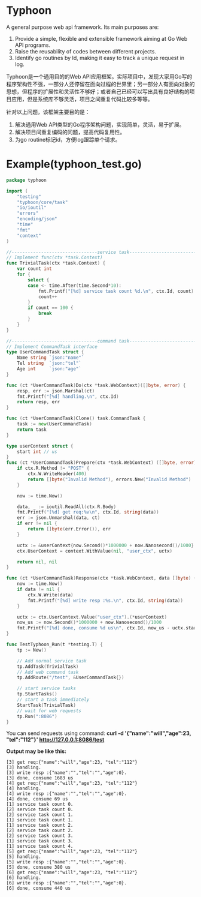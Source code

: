 # Typhoon
A general purpose web api framework. Its main purposes are:
1. Provide a simple, flexible and extensible framework aiming at Go Web API programs.
2. Raise the reusability of codes between different projects.
3. Identify go routines by Id, making it easy to track a unique request in log.

Typhoon是一个通用目的的Web API应用框架。实际项目中，发现大家用Go写的程序架构性不强，一部分人还停留在面向过程的世界里；另一部分人有面向对象的思想，但程序的扩展性和灵活性不够好；或者自己已经可以写出具有良好结构的项目应用，但是系统库不够灵活，项目之间重复代码比较多等等。

针对以上问题，该框架主要目的是：
1. 解决通用Web API类型的Go程序架构问题，实现简单，灵活，易于扩展。
2. 解决项目间重复编码的问题，提高代码复用性。
3. 为go routine标记id，方便log跟踪单个请求。

# Example(typhoon_test.go)

```go
package typhoon

import (
	"testing"
	"typhoon/core/task"
	"io/ioutil"
	"errors"
	"encoding/json"
	"time"
	"fmt"
	"context"
)

//--------------------------------service task----------------------------------
// Implement func(ctx *task.Context)
func TrivialTask(ctx *task.Context) {
	var count int
	for {
		select {
		case <- time.After(time.Second*10):
			fmt.Printf("[%d] service task count %d.\n", ctx.Id, count)
			count++
		}
		if count == 100 {
			break
		}
	}
}

//--------------------------------command task----------------------------------
// Implement CommandTask interface
type UserCommandTask struct {
	Name string `json:"name"`
	Tel string 	`json:"tel"`
	Age int 	`json:"age"`
}

func (ct *UserCommandTask)Do(ctx *task.WebContext)([]byte, error) {
	resp, err := json.Marshal(ct)
	fmt.Printf("[%d] handling.\n", ctx.Id)
	return resp, err
}

func (ct *UserCommandTask)Clone() task.CommandTask {
	task := new(UserCommandTask)
	return task
}

type userContext struct {
	start int // us
}
func (ct *UserCommandTask)Prepare(ctx *task.WebContext) ([]byte, error) {
	if ctx.R.Method != "POST" {
		ctx.W.WriteHeader(400)
		return []byte("Invalid Method"), errors.New("Invalid Method")
	}

	now := time.Now()

	data, _ := ioutil.ReadAll(ctx.R.Body)
	fmt.Printf("[%d] get req:%v\n", ctx.Id, string(data))
	err := json.Unmarshal(data, ct)
	if err != nil {
		return []byte(err.Error()), err
	}

	uctx := &userContext{now.Second()*1000000 + now.Nanosecond()/1000}
	ctx.UserContext = context.WithValue(nil, "user_ctx", uctx)

	return nil, nil
}

func (ct *UserCommandTask)Response(ctx *task.WebContext, data []byte) {
	now := time.Now()
	if data != nil {
		ctx.W.Write(data)
		fmt.Printf("[%d] write resp :%s.\n", ctx.Id, string(data))
	}

	uctx := ctx.UserContext.Value("user_ctx").(*userContext)
	now_us := now.Second()*1000000 + now.Nanosecond()/1000
	fmt.Printf("[%d] done, consume %d us\n", ctx.Id, now_us - uctx.start)
}

func TestTyphoon_Run(t *testing.T) {
	tp := New()

	// Add normal service task
	tp.AddTask(TrivialTask)
	// Add web command task
	tp.AddRoute("/test", &UserCommandTask{})

	// start service tasks
	tp.StartTasks()
	// start a task immediately
	StartTask(TrivialTask)
	// wait for web requests
	tp.Run(":8086")
}
```

You can send requests using command: **curl -d '{"name":"will","age":23, "tel":"112"}' http://127.0.0.1:8086/test**

**Output may be like this:**
```
[3] get req:{"name":"will","age":23, "tel":"112"}
[3] handling.
[3] write resp :{"name":"","tel":"","age":0}.
[3] done, consume 1683 us
[4] get req:{"name":"will","age":23, "tel":"112"}
[4] handling.
[4] write resp :{"name":"","tel":"","age":0}.
[4] done, consume 69 us
[1] service task count 0.
[2] service task count 0.
[2] service task count 1.
[1] service task count 1.
[1] service task count 2.
[2] service task count 2.
[2] service task count 3.
[1] service task count 3.
[1] service task count 4.
[5] get req:{"name":"will","age":23, "tel":"112"}
[5] handling.
[5] write resp :{"name":"","tel":"","age":0}.
[5] done, consume 380 us
[6] get req:{"name":"will","age":23, "tel":"112"}
[6] handling.
[6] write resp :{"name":"","tel":"","age":0}.
[6] done, consume 440 us
```
